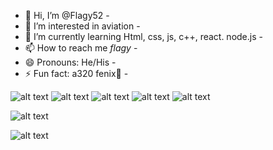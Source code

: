 - 👋 Hi, I’m @Flagy52 -
- 👀 I’m interested in aviation -
- 🌱 I’m currently learning Html, css, js, c++, react. node.js -
- 📫 How to reach me _flagy_ -
- 😄 Pronouns: He/His -
- ⚡ Fun fact: a320 fenix💞️ -
  
![alt text](https://camo.githubusercontent.com/17c35262b934def2d9accd8155e46b5405df687959190dafd5e36ec3f1f4c61c/68747470733a2f2f696d672e736869656c64732e696f2f62616467652f6a6176617363726970742d4637444631452e7376673f267374796c653d666f722d7468652d6261646765266c6f676f3d6a617661736372697074266c6f676f436f6c6f723d666666)
![alt text](https://camo.githubusercontent.com/9be8ab389d97ab66bf95641e7f76709ecb266d0015b0b4ef0043175372910595/68747470733a2f2f696d672e736869656c64732e696f2f62616467652f68746d6c2d4533344632362e7376673f267374796c653d666f722d7468652d6261646765266c6f676f3d68746d6c35266c6f676f436f6c6f723d666666)
![alt text](https://camo.githubusercontent.com/f13a64e715ee214b7a1c50a5414ccee9b7b03afb78758119ef13a23536567ef7/68747470733a2f2f696d672e736869656c64732e696f2f62616467652f6373732d3135373242362e7376673f267374796c653d666f722d7468652d6261646765266c6f676f3d63737333266c6f676f436f6c6f723d666666)
![alt text](https://camo.githubusercontent.com/dcd0abf6ae82556c251be00813812f81c00b60b4549f69dd79077309edb70ab8/68747470733a2f2f696d672e736869656c64732e696f2f62616467652f6e6f64652e6a732d3930433533462e7376673f267374796c653d666f722d7468652d6261646765266c6f676f3d6e6f64652e6a73266c6f676f436f6c6f723d666666)
![alt text](https://camo.githubusercontent.com/dbae726149749316cb57d7cadeded16a2d5708587a9e0c374c557752e2a20e13/68747470733a2f2f696d672e736869656c64732e696f2f62616467652f6d6f6e676f64622d3236413934342e7376673f267374796c653d666f722d7468652d6261646765266c6f676f3d6d6f6e676f6462266c6f676f436f6c6f723d666666)

![alt text](https://steamuserimages-a.akamaihd.net/ugc/1010440818897388879/47ADB07D8000FD5ECA10754467A9C562F0FEF1A5/?imw=5000&amp;imh=5000&amp;ima=fit&amp;impolicy=Letterbox&amp;imcolor=%23000000&amp;letterbox=false)

![alt text](http://66.media.tumblr.com/be7f6a1cfb88df62d7c8ddfbef6f56a1/tumblr_nihvsc9igO1r3yumqo4_500.gif)
<!---
Flagy52/Flagy52 is a ✨ special ✨ repository because its `README.md` (this file) appears on your GitHub profile.
You can click the Preview link to take a look at your changes.
--->
